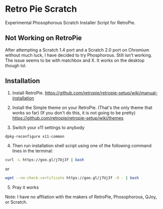 # Retro Pie Scratch
Experimental Phosophorous Scratch Installer Script for RetroPie.
## Not Working on RetroPie
After attempting a Scratch 1.4 port and a Scratch 2.0 port on Chromium without much luck, I have decided to try Phosphorous. Still isn't working. The issue seems to be with matchbox and X. It works on the desktop though lol.

Installation
------------
1) Install RetroPie. https://github.com/retropie/retropie-setup/wiki/manual-installation

2) Install the Simple theme on your RetroPie. (That's the only theme that works so far) (If you don't do this, it is not going to be pretty)
 https://github.com/retropie/retropie-setup/wiki/themes
 
3) Switch your x11 settings to anybody
```
dpkg-reconfigure x11-common
```
4) Then run installation shell script using one of the following command lines in the terminal:

```sh
curl -L https://goo.gl/j7Uj3f | bash
```

or

```sh
wget --no-check-certificate https://goo.gl/j7Uj3f -O - | bash
```
5) Pray it works

Note: I have no affliation with the makers of RetroPie, Phosophorous, QJoy, or Scratch. 
